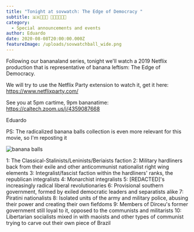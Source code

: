 ```yaml
---
title: "Tonight at sovwatch: The Edge of Democracy "
subtitle: 🇧🇷🍹🍊🍍 🍌🥑🙉🙈🙊🍑
category:
  - Special announcements and events
author: Eduardo
date: 2020-08-08T20:00:00.000Z
featureImage: /uploads/sovwatchball_wide.png
---
```

Following our bananaland series, tonight we'll watch a 2019 Netflix production that is representative of banana leftism: The Edge of Democracy. 

We will try to use the Netflix Party extension to watch it, get it here: https://www.netflixparty.com/

See you at 5pm cartime, 9pm bananatime:  https://caltech.zoom.us/j/4359087668 

Eduardo

PS: The radicalized banana balls collection is even more relevant for this movie, so I'm reposting it

![banana balls](/uploads/banana_balls.png "banana balls")



1: The Classical-Stalinists/Leninists/Beriaists faction
2: Military hardliners back from their exile and other anticommunist nationalist right wing elements
3: Integralist/fascist faction within the hardliners' ranks, the republican integralists
4: Monarchist integralists
5: \[REDACTED]'s increasingly radical liberal revolutionaries
6: Provisional southern government, formed by exiled democratic leaders and separatists alike
7: Piratini nationalists
8: Isolated units of the army and military police, abusing their power and creating their own fiefdoms
9: Members of Dirceu's former government still loyal to it, opposed to the communists and militarists
10: Libertarian socialists mixed in with maoists and other types of communist trying to carve out their own piece of Brazil